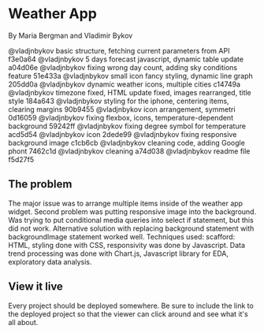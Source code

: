 # Weather App

By Maria Bergman and Vladimir Bykov

@vladjnbykov
basic structure, fetching current parameters from API
f3e0a64
@vladjnbykov
5 days forecast javascript, dynamic table update
a04d06e
@vladjnbykov
fixing wrong day count, adding sky conditions feature
51e433a
@vladjnbykov
small icon fancy styling, dynamic line graph
205dd0a
@vladjnbykov
dynamic weather icons, multiple cities
c14749a
@vladjnbykov
timezone fixed, HTML update fixed, images rearranged, title style
184a643
@vladjnbykov
styling for the iphone, centering items, clearing margins
90b9455
@vladjnbykov
icon arrangement, symmetri
0d16059
@vladjnbykov
fixing flexbox, icons, temperature-dependent background
59242ff
@vladjnbykov
fixing degree symbol for temperature
acd5d54
@vladjnbykov
icon
2dede99
@vladjnbykov
fixing responsive background image
c1cb6cb
@vladjnbykov
cleaning code, adding Google phont
7462c1d
@vladjnbykov
cleaning
a74d038
@vladjnbykov
readme file
f5d27f5

## The problem

The major issue was to arrange multiple items inside of the weather app widget. Second problem was putting responsive image into the background. Was trying to put conditional media queries into select if statement, but this did not work. Alternative solution with replacing background statement with backgroundImage statement worked well. Techniques used: scafford: HTML, styling done with CSS, responsivity was done by Javascript. Data trend processing was done with Chart.js, Javascript library for EDA, exploratory data analysis.

## View it live

Every project should be deployed somewhere. Be sure to include the link to the deployed project so that the viewer can click around and see what it's all about.
